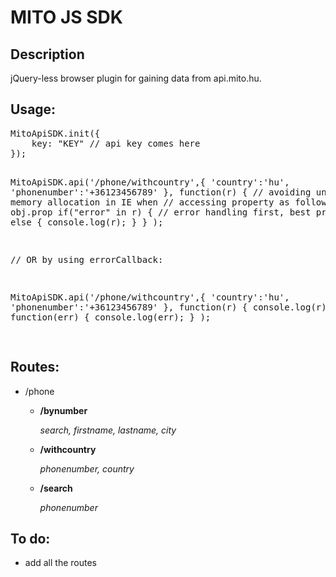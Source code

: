 <h1>MITO JS SDK</h1>
<h2>Description</h2>
<p>jQuery-less browser plugin for gaining data from api.mito.hu.</p>
<h2>Usage:</h2>
<pre>
MitoApiSDK.init({
    key: "KEY" // api key comes here
});

MitoApiSDK.api('/phone/withcountry',{
        'country':'hu',
        'phonenumber':'+36123456789'
    },
    function(r) {
        // avoiding unnesesarry memory allocation in IE when 
        // accessing property as following: obj.prop
        if("error" in r) {
            // error handling first, best practice
        } else { console.log(r); }
    }
);  

// OR by using errorCallback:

MitoApiSDK.api('/phone/withcountry',{
        'country':'hu',
        'phonenumber':'+36123456789'
    },
    function(r) {
        console.log(r);
    },
    function(err) {
        console.log(err);
    }
);   
</pre>
<h2>Routes:</h2>
<ul>    
<li>/phone
<ul>
<li>
<p><strong>/bynumber</strong></p>
<p><em>search, firstname, lastname, city</em></p>
</li>
<li>
<p><strong>/withcountry</strong></p>
<p><em>phonenumber, country</em></p>
</li>
<li>
<p><strong>/search</strong></p>
<p><em>phonenumber</em></p>
</li>
</ul>
</li>
</ul>
<h2>To do:</h2>
<ul>
<li>add all the routes</li>
</ul>
